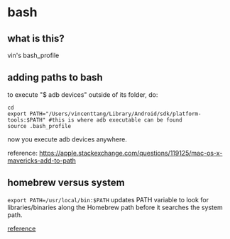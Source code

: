# bash

## what is this?
vin's bash_profile

## adding paths to bash

to execute "$ adb devices" outside of its folder, do:
```
cd 
export PATH="/Users/vincenttang/Library/Android/sdk/platform-tools:$PATH" #this is where adb executable can be found
source .bash_profile
```
now you execute adb devices anywhere.

reference: https://apple.stackexchange.com/questions/119125/mac-os-x-mavericks-add-to-path

## homebrew versus system
`export PATH=/usr/local/bin:$PATH` updates PATH variable to look for libraries/binaries along the Homebrew path before it searches the system path.

[reference](http://www.pyimagesearch.com/2016/12/19/install-opencv-3-on-macos-with-homebrew-the-easy-way/)